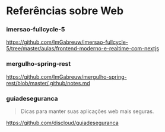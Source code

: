 # Referências sobre Web

### imersao-fullcycle-5

<!-- markdown-link-check-disable-next-line -->
https://github.com/ImGabreuw/imersao-fullcycle-5/tree/master/aulas/frontend-moderno-e-realtime-com-nextjs

### mergulho-spring-rest

<!-- markdown-link-check-disable-next-line -->
https://github.com/ImGabreuw/mergulho-spring-rest/blob/master/.github/notes.md

### guiadeseguranca

> Dicas para manter suas aplicações web mais seguras.

<!-- markdown-link-check-disable-next-line -->
https://github.com/discloud/guiadeseguranca
